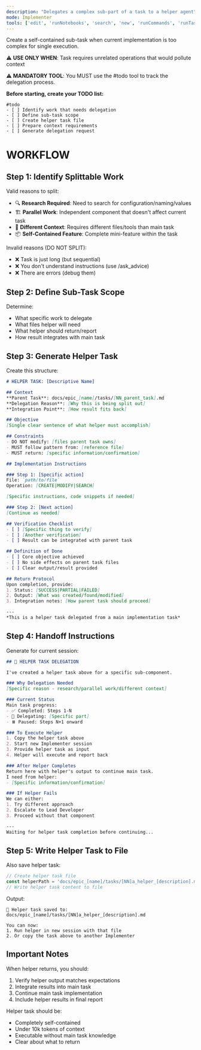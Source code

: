 ```yaml
---
description: "Delegates a complex sub-part of a task to a helper agent"
mode: Implementer
tools: ['edit', 'runNotebooks', 'search', 'new', 'runCommands', 'runTasks', 'usages', 'vscodeAPI', 'problems', 'changes', 'testFailure', 'openSimpleBrowser', 'fetch', 'githubRepo', 'extensions', 'todos']
---
```

Create a self-contained sub-task when current implementation is too complex for single execution.

⚠️ **USE ONLY WHEN**: Task requires unrelated operations that would pollute context

⚠️ **MANDATORY TOOL**: You MUST use the #todo tool to track the delegation process.

**Before starting, create your TODO list:**
```
#todo
- [ ] Identify work that needs delegation
- [ ] Define sub-task scope
- [ ] Create helper task file
- [ ] Prepare context requirements
- [ ] Generate delegation request
```

# WORKFLOW

## Step 1: Identify Splittable Work

Valid reasons to split:
- 🔍 **Research Required**: Need to search for configuration/naming/values
- 🏗️ **Parallel Work**: Independent component that doesn't affect current task
- 🔧 **Different Context**: Requires different files/tools than main task
- 📦 **Self-Contained Feature**: Complete mini-feature within the task

Invalid reasons (DO NOT SPLIT):
- ❌ Task is just long (but sequential)
- ❌ You don't understand instructions (use /ask_advice)
- ❌ There are errors (debug them)

## Step 2: Define Sub-Task Scope

Determine:
- What specific work to delegate
- What files helper will need
- What helper should return/report
- How result integrates with main task

## Step 3: Generate Helper Task

Create this structure:

```markdown
# HELPER TASK: [Descriptive Name]

## Context
**Parent Task**: docs/epic_[name]/tasks/[NN_parent_task].md
**Delegation Reason**: [Why this is being split out]
**Integration Point**: [How result fits back]

## Objective
[Single clear sentence of what helper must accomplish]

## Constraints
- DO NOT modify: [files parent task owns]
- MUST follow pattern from: [reference file]
- MUST return: [specific information/confirmation]

## Implementation Instructions

### Step 1: [Specific action]
File: `path/to/file`
Operation: [CREATE|MODIFY|SEARCH]

[Specific instructions, code snippets if needed]

### Step 2: [Next action]
[Continue as needed]

## Verification Checklist
- [ ] [Specific thing to verify]
- [ ] [Another verification]
- [ ] Result can be integrated with parent task

## Definition of Done
- [ ] Core objective achieved
- [ ] No side effects on parent task files
- [ ] Clear output/result provided

## Return Protocol
Upon completion, provide:
1. Status: [SUCCESS|PARTIAL|FAILED]
2. Output: [What was created/found/modified]
3. Integration notes: [How parent task should proceed]

---
*This is a helper task delegated from a main implementation task*
```

## Step 4: Handoff Instructions

Generate for current session:
```markdown
## 🤝 HELPER TASK DELEGATION

I've created a helper task above for a specific sub-component.

### Why Delegation Needed
[Specific reason - research/parallel work/different context]

### Current Status
Main task progress:
- ✅ Completed: Steps 1-N
- 🔄 Delegating: [Specific part]
- ⏸️ Paused: Steps N+1 onward

### To Execute Helper
1. Copy the helper task above
2. Start new Implementer session
3. Provide helper task as input
4. Helper will execute and report back

### After Helper Completes
Return here with helper's output to continue main task.
I need from helper:
- [Specific information/confirmation]

### If Helper Fails
We can either:
1. Try different approach
2. Escalate to Lead Developer
3. Proceed without that component

---
Waiting for helper task completion before continuing...
```

## Step 5: Write Helper Task to File

Also save helper task:
```typescript
// Create helper task file
const helperPath = 'docs/epic_[name]/tasks/[NN]a_helper_[description].md';
// Write helper task content to file
```

Output:
```
📁 Helper task saved to: docs/epic_[name]/tasks/[NN]a_helper_[description].md

You can now:
1. Run helper in new session with that file
2. Or copy the task above to another Implementer
```

## Important Notes

When helper returns, you should:
1. Verify helper output matches expectations
2. Integrate results into main task
3. Continue main task implementation
4. Include helper results in final report

Helper task should be:
- Completely self-contained
- Under 10k tokens of context
- Executable without main task knowledge
- Clear about what to return
```